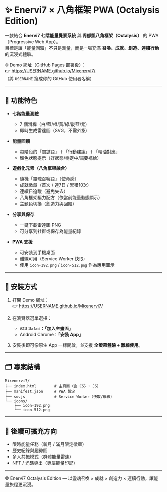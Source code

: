 # ✨ Enervi7 × 八角框架 PWA (Octalysis Edition)

一款結合 **Enervi7 七階能量覺察系統** 與 **周郁凱八角框架（Octalysis）** 的 PWA（Progressive Web App）。  
目標是讓「能量測驗」不只是測量，而是一場充滿 **召喚、成就、創造、連續行動** 的沉浸式體驗。

🌐 Demo 網址（GitHub Pages 部署後）：  
👉 https://USERNAME.github.io/Mixenervi7/  
（將 `USERNAME` 換成你的 GitHub 使用者名稱）

---

## 🚀 功能特色

- **七階能量測驗**  
  - 7 個滑桿（白/藍/橙/黃/綠/靛藍/紫）  
  - 即時生成雷達圖（SVG，不需外掛）

- **能量回饋**  
  - 每階段的「關鍵語」＋「行動建議」＋「精油對應」  
  - 顏色狀態提示（好狀態/穩定中/需要補給）

- **遊戲化元素（八角框架融合）**  
  - 隨機「靈魂召喚語」（使命感）  
  - 成就徽章（首次 / 連7日 / 累積10次）  
  - 連續日追蹤（避免失去）  
  - 八角框架驅力配方（依當前能量動態顯示）  
  - 主題色切換（創造力與回饋）

- **分享與保存**  
  - 一鍵下載雷達圖 PNG  
  - 可分享到社群或保存為能量紀錄

- **PWA 支援**  
  - 可安裝到手機桌面  
  - 離線可用（Service Worker 快取）  
  - 使用 `icon-192.png` / `icon-512.png` 作為應用圖示

---

## 📲 安裝方式

1. 打開 Demo 網址：  
   👉 https://USERNAME.github.io/Mixenervi7/

2. 在瀏覽器選單選擇：  
   - iOS Safari：**「加入主畫面」**  
   - Android Chrome：**「安裝 App」**

3. 安裝後即可像原生 App 一樣開啟，並支援 **全螢幕體驗 + 離線使用**。

---

## 🗂️ 專案結構

```
Mixenervi7/
├── index.html        # 主頁面（含 CSS + JS）
├── manifest.json     # PWA 設定
├── sw.js             # Service Worker（快取/離線）
└── icons/
    ├── icon-192.png
    └── icon-512.png
```

---

## 🔮 後續可擴充方向

- 限時能量任務（新月 / 滿月限定徽章）
- 歷史紀錄與趨勢圖
- 多人共振模式（群體能量雷達）
- NFT / 光碼導出（專屬能量印記）

---

© Enervi7 Octalysis Edition — 以靈魂召喚 × 成就 × 創造力 × 連續行動，讓能量旅程更沉浸。
